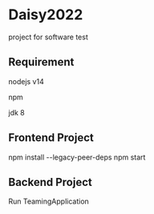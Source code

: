 # Daisy2022
project for software test

## Requirement

nodejs v14

npm

jdk 8

## Frontend Project

npm install --legacy-peer-deps
npm start

## Backend Project

Run TeamingApplication

